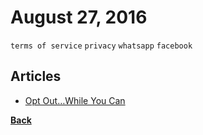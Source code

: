 # August 27, 2016

`terms of service` `privacy` `whatsapp` `facebook`

## Articles

- [Opt Out…While You Can](https://thereasonableperson.com/opt-out-while-you-can-5b19b2096f55#.elprbjbhp)


[__Back__](../README.md)
